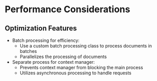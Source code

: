 <!--
SPDX-FileCopyrightText: Copyright (c) 2025 NVIDIA CORPORATION & AFFILIATES. All rights reserved.
SPDX-License-Identifier: Apache-2.0
 *
Licensed under the Apache License, Version 2.0 (the "License");
you may not use this file except in compliance with the License.
You may obtain a copy of the License at
 *
http://www.apache.org/licenses/LICENSE-2.0
 *
Unless required by applicable law or agreed to in writing, software
distributed under the License is distributed on an "AS IS" BASIS,
WITHOUT WARRANTIES OR CONDITIONS OF ANY KIND, either express or implied.
See the License for the specific language governing permissions and
limitations under the License.
-->

# Performance Considerations

## Optimization Features

-   Batch processing for efficiency:
    -   Use a custom batch processing class to process documents in
        batches
    -   Parallelizes the processing of documents
-   Separate process for context manager:
    -   Prevents context manager from blocking the main process
    -   Utilizes asynchronous processing to handle requests

